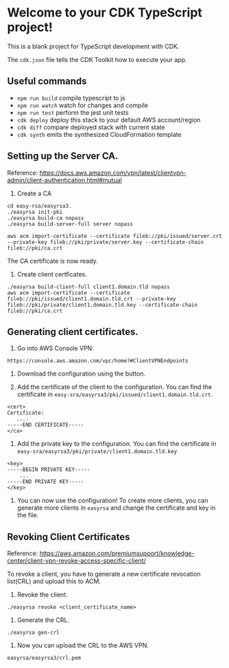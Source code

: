 # Welcome to your CDK TypeScript project!

This is a blank project for TypeScript development with CDK.

The `cdk.json` file tells the CDK Toolkit how to execute your app.

## Useful commands

 * `npm run build`   compile typescript to js
 * `npm run watch`   watch for changes and compile
 * `npm run test`    perform the jest unit tests
 * `cdk deploy`      deploy this stack to your default AWS account/region
 * `cdk diff`        compare deployed stack with current state
 * `cdk synth`       emits the synthesized CloudFormation template


## Setting up the Server CA.
Reference: https://docs.aws.amazon.com/vpn/latest/clientvpn-admin/client-authentication.html#mutual

1. Create a CA
```
cd easy-rsa/easyrsa3.
./easyrsa init-pki
./easyrsa build-ca nopass
./easyrsa build-server-full server nopass

aws acm import-certificate --certificate fileb://pki/issued/server.crt --private-key fileb://pki/private/server.key --certificate-chain fileb://pki/ca.crt 
```

The CA certificate is now ready.

1. Create client certficates.

```
./easyrsa build-client-full client1.domain.tld nopass
aws acm import-certificate --certificate fileb://pki/issued/client1.domain.tld.crt --private-key fileb://pki/private/client1.domain.tld.key --certificate-chain fileb://pki/ca.crt
```

## Generating client certificates.

1. Go into AWS Console VPN:

```
https://console.aws.amazon.com/vpc/home?#ClientVPNEndpoints
```

1. Download the configuration using the button.

1. Add the certificate of the client to the configuration. 
You can find the certificate in `easy-sra/easyrsa3/pki/issued/client1.domain.tld.crt`.

```
<cert>
Certificate:
   ....
-----END CERTIFICATE-----
</ca>
```

1. Add the private key to the configuration.
You can find the certificate in `easy-sra/easyrsa3/pki/private/client1.domain.tld.key`
```
<key>
-----BEGIN PRIVATE KEY-----
    ...
-----END PRIVATE KEY-----
</key>
```

1. You can now use the configuration!
To create more clients, you can generate more clients in `easyrsa`
and change the certificate and key in the file.

## Revoking Client Certificates
Reference: https://aws.amazon.com/premiumsupport/knowledge-center/client-vpn-revoke-access-specific-client/

To revoke a client, you have to generate a new certificate revocation list(CRL) and upload this to ACM.

1. Revoke the client.
```
./easyrsa revoke <client_certificate_name>
```

1. Generate the CRL.
```
./easyrsa gen-crl
```

1. Now you can upload the CRL to the AWS VPN.

```
easyrsa/easyrsa3/crl.pem
```
